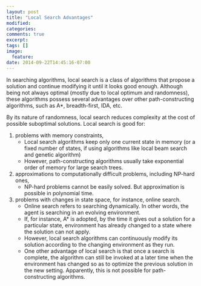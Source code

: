 ```yaml
---
layout: post
title: "Local Search Advantages"
modified:
categories: 
comments: true
excerpt:
tags: []
image:
  feature:
date: 2014-09-22T14:45:16-07:00
---
```


In searching algorithms, local search is a class of algorithms that propose a solution and continue modifying it until it looks good enough. Although being not always optimal (mostly due to local optimum and randomness), these algorithms possess several advantages over other path-constructing algorithms, such as A*, breadth-first, IDA, etc.

By its nature of randomness, local search reduces complexity at the cost of possible suboptimal solutions. Local search is good for:

1. problems with memory constraints,
    + Local search algorithms keep only one current state in memory (or a fixed number of states, if using algorithms like local beam search and genetic algorithm)
    + However, path-constructing algorithms usually take exponential order of memory for large search trees.
2. approximations to computationally difficult problems, including NP-hard ones,
    + NP-hard problems cannot be easily solved. But approximation is possible in polynomial time.
3. problems with changes in state space, for instance, online search.
    + Online search refers to searching dynamically. In other words, the agent is searching in an evolving environment.
    + If, for instance, A* is adopted, by the time it gives out a solution for a particular state, environment has already changed to a state where the solution can not apply.
    + However, local search algorithms can continuously modify its solution according to the changing environment as they run.
    + One other advantage of local search is that once a search is complete, the algorithm can still be invoked at a later time when the environment has changed so as to optimize the previous solution in the new setting. Apparently, this is not possible for path-constructing algorithms.

